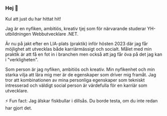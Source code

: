 ### Hej 👋

Kul att just du har hittat hit!

Jag är en nyfiken, ambitiös, kreativ tjej som för närvarande studerar YH-utbildningen Webbutvecklare .NET.

Är nu på jakt efter en LIA-plats (praktik) inför hösten 2023 där jag får möjlighet att utvecklas både karriärmässigt och socialt.
Målet med min praktik är att få en fot in i branchen men också att jag får öva på det jag kan i "verkligheten".

Som person är jag nyfiken, ambitiös och kreativ. Min nyfikenhet och min starka vilja att lära mig mer är de egenskaper som driver mig framåt. Jag tror att kombinationen av mina personliga egenskaper som tekniskt intresserad och väldigt social person är värdefulla för en karriär som utvecklare. 

⚡ Fun fact: Jag älskar fiskbullar i dillsås. Du borde testa, om du inte redan har gjort det.
